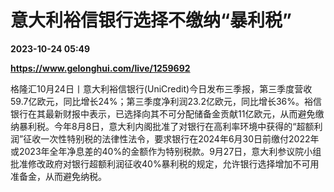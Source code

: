 # 意大利裕信银行选择不缴纳“暴利税”

**2023-10-24 05:49**

**https://www.gelonghui.com/live/1259692**

格隆汇10月24日丨意大利裕信银行(UniCredit)今日发布三季报，第三季度营收59.7亿欧元，同比增长24%；第三季度净利润23.2亿欧元，同比增长36%。裕信银行在其最新财报中表示，已选择向其不可分配储备金贡献11亿欧元，从而避免缴纳暴利税。今年8月8日，意大利内阁批准了对银行在高利率环境中获得的“超额利润”征收一次性特别税的法律性法令，要求银行在2024年6月30日前缴付2022年或2023年全年净息差的40%的金额作为特别税款。9月27日，意大利参议院小组批准修改政府对银行超额利润征收40%暴利税的规定，允许银行选择增加不可用准备金，从而避免纳税。